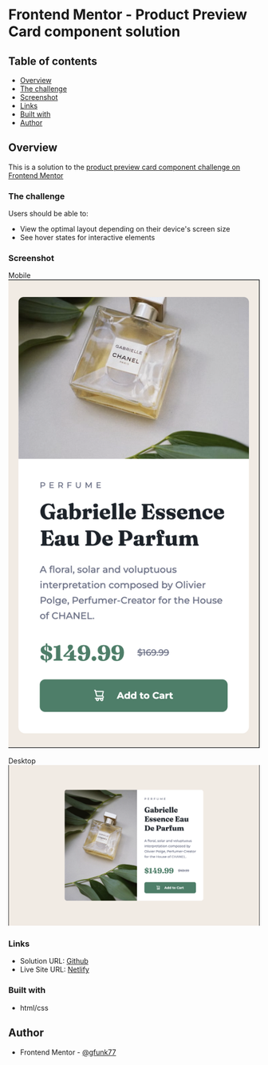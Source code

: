 # Frontend Mentor - Product Preview Card component solution

## Table of contents

- [Overview](#overview)
- [The challenge](#the-challenge)
- [Screenshot](#screenshot)
- [Links](#links)
- [Built with](#built-with)
- [Author](#author)

## Overview

This is a solution to the [product preview card component challenge on Frontend Mentor](https://www.frontendmentor.io/challenges/product-preview-card-component-GO7UmttRfa)

### The challenge

Users should be able to:

- View the optimal layout depending on their device's screen size
- See hover states for interactive elements

### Screenshot

Mobile
![](./solutions/mobile.png)

Desktop
![](./solutions/desktop.png)

### Links

- Solution URL: [Github](https://github.com/gfunk77/Frontend-Mentor/tree/main/product-preview-card)
- Live Site URL: [Netlify](gfunk77-product-preview-card.netlify.app)

### Built with

- html/css

## Author

- Frontend Mentor - [@gfunk77](https://www.frontendmentor.io/profile/gfunk77)
